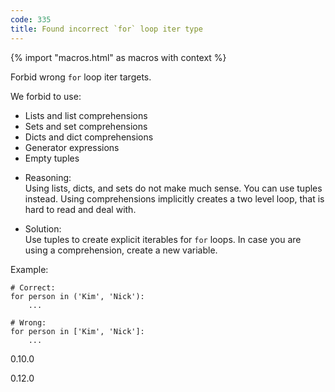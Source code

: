```yaml
---
code: 335
title: Found incorrect `for` loop iter type
---
```


{% import "macros.html" as macros with context %}

Forbid wrong `for` loop iter targets.

We forbid to use:

  - Lists and list comprehensions
  - Sets and set comprehensions
  - Dicts and dict comprehensions
  - Generator expressions
  - Empty tuples

<!-- end list -->

  - Reasoning:  
    Using lists, dicts, and sets do not make much sense. You can use
    tuples instead. Using comprehensions implicitly creates a two level
    loop, that is hard to read and deal with.

  - Solution:  
    Use tuples to create explicit iterables for `for` loops. In case you
    are using a comprehension, create a new variable.

Example:

    # Correct:
    for person in ('Kim', 'Nick'):
        ...
    
    # Wrong:
    for person in ['Kim', 'Nick']:
        ...

<div class="versionadded">

0.10.0

</div>

<div class="versionchanged">

0.12.0

</div>